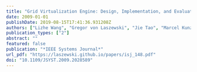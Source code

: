```yaml
---
title: "Grid Virtualization Engine: Design, Implementation, and Evaluation"
date: 2009-01-01
publishDate: 2019-08-15T17:41:36.931208Z
authors: ["Lizhe Wang", "Gregor von Laszewski", "Jie Tao", "Marcel Kunze"]
publication_types: ["2"]
abstract: ""
featured: false
publication: "*IEEE Systems Journal*"
url_pdf: "https://laszewski.github.io/papers/isj_148.pdf"
doi: "10.1109/JSYST.2009.2028589"
---
```


